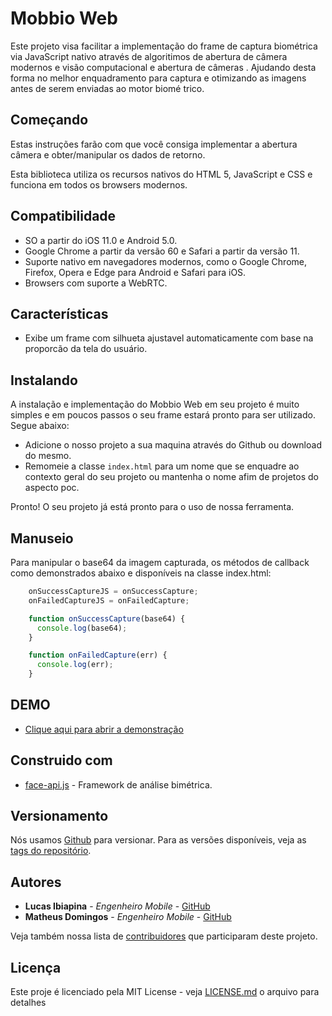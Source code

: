 # Mobbio Web

Este projeto visa facilitar a implementação do frame de captura biométrica via JavaScript nativo através de algoritimos de abertura de câmera modernos e visão computacional e abertura de câmeras . Ajudando desta forma no melhor enquadramento para captura e otimizando as imagens antes de serem enviadas ao motor biomé
trico.

## Começando

Estas instruções farão com que você consiga implementar a abertura câmera e obter/manipular os dados de retorno.
 
Esta biblioteca utiliza os recursos nativos do HTML 5, JavaScript e CSS e funciona em todos os browsers modernos.


## Compatibilidade 

- SO a partir do iOS 11.0 e Android 5.0. 
- Google Chrome a partir da versão 60 e Safari a partir da versão 11. 
- Suporte nativo em navegadores modernos, como o Google Chrome, Firefox, Opera e Edge para Android e Safari para iOS. 
- Browsers com suporte a WebRTC. 

 ## Características

- Exibe um frame com silhueta ajustavel automaticamente com base na proporcão da tela do usuário. 

 
## Instalando

A instalação e implementação do Mobbio Web em seu projeto é muito simples e em poucos passos o seu frame estará pronto para ser utilizado. Segue abaixo: 

- Adicione o nosso projeto a sua maquina através do Github ou download do mesmo. 
- Remomeie a classe ``index.html`` para um nome que se enquadre ao contexto geral do seu projeto ou mantenha o nome afim de projetos do aspecto poc. 

Pronto! O seu projeto já está pronto para o uso de nossa ferramenta. 

## Manuseio

Para manipular o base64 da imagem capturada, os métodos de callback como demonstrados abaixo e disponíveis na classe index.html:

  ```javascript
      onSuccessCaptureJS = onSuccessCapture;
      onFailedCaptureJS = onFailedCapture;
  
      function onSuccessCapture(base64) {
        console.log(base64);
      }
  
      function onFailedCapture(err) {
        console.log(err);
      }
  
```
 
## DEMO

* [Clique aqui para abrir a demonstração](https://biodevelopment.acesso.io/Crediario/mobbioweb/)


## Construido com

* [face-api.js](https://github.com/justadudewhohacks/face-api.js) - Framework de análise bimétrica.


## Versionamento

Nós usamos [Github](https://github.com/) para versionar. Para as versões disponíveis, veja as [tags do repositório](https://github.com/acesso-io/mobbioweb/releases). 

## Autores

* **Lucas Ibiapina** - *Engenheiro Mobile* - [GitHub](https://github.com/lucas-ibiapina)
* **Matheus Domingos** - *Engenheiro Mobile* - [GitHub](https://github.com/MatheusDomingos)

Veja também nossa lista de [contribuidores](https://github.com/acesso-io/mobbioweb/graphs/contributors) que participaram deste projeto.

## Licença

Este proje é licenciado pela MIT License - veja [LICENSE.md](LICENSE.md) o arquivo para detalhes
